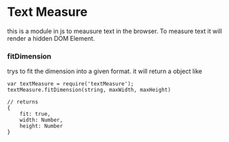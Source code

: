 # Text Measure
this is a module in js to meausure text in the browser. To measure text it will render a hidden DOM Element.

### fitDimension
trys to fit the dimension into a given format. it will return a object like

````
var textMeasure = require('textMeasure');
textMeasure.fitDimension(string, maxWidth, maxHeight)

// returns
{
    fit: true,
    width: Number,
    height: Number
}

````
